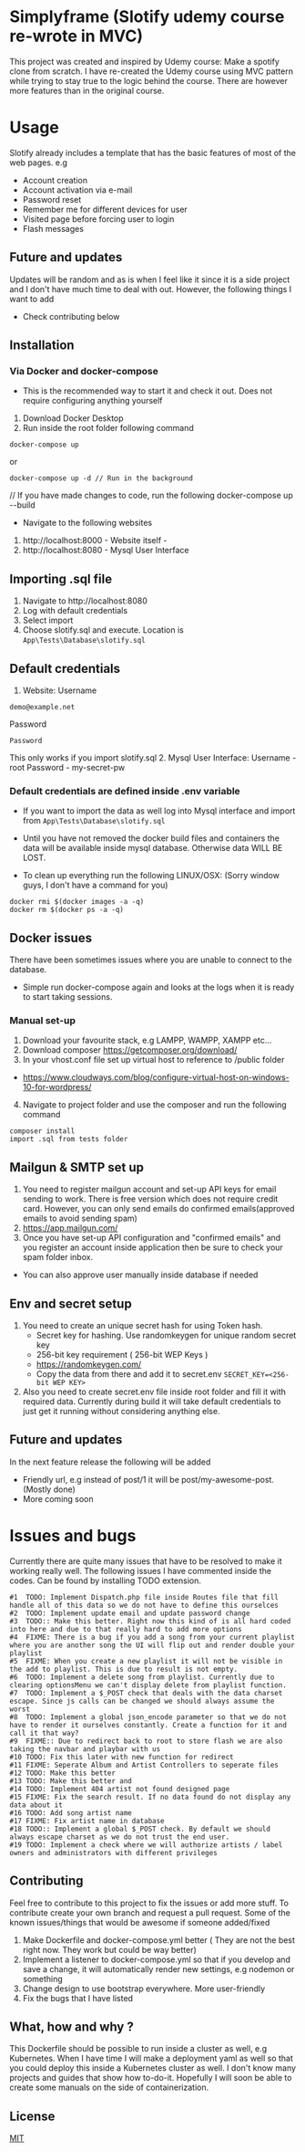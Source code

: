 # Simplyframe (Slotify udemy course re-wrote in MVC)

This project was created and inspired by Udemy course: Make a spotify clone from scratch.
I have re-created the Udemy course using MVC pattern while trying to stay true to the logic behind the course.
There are however more features than in the original course.

# Usage

Slotify already includes a template that has the basic features of most of the web pages. e.g

* Account creation
* Account activation via e-mail
* Password reset
* Remember me for different devices for user
* Visited page before forcing user to login
* Flash messages

## Future and updates
Updates will be random and as is when I feel like it since it is a side project and I don't have much time to deal with out. However, the following things I want to add
* Check contributing below

## Installation

### Via Docker and docker-compose
* This is the recommended way to start it and check it out. Does not require configuring anything yourself
1. Download Docker Desktop 
2. Run inside the root folder following command
```composer
docker-compose up 
```
or
```composer
docker-compose up -d // Run in the background
```
// If you have made changes to code, run the following
docker-compose up --build

* Navigate to the following websites
1.  http://localhost:8000 - Website itself - 
2.  http://localhost:8080 - Mysql User Interface

## Importing .sql file
1. Navigate to http://localhost:8080
2. Log with default credentials
3. Select import
4. Choose slotify.sql and execute. Location is ``` App\Tests\Database\slotify.sql ```

## Default credentials
1. Website: 
Username 
```
demo@example.net 
```
Password
```
Password 
```
This only works if you import slotify.sql
2. Mysql User Interface: Username - root Password - my-secret-pw

### Default credentials are defined inside .env variable

* If you want to import the data as well log into Mysql interface and import from 
``` App\Tests\Database\slotify.sql ```

* Until you have not removed the docker build files and containers the data will be available inside mysql database. Otherwise data WILL BE LOST.
* To clean up everything run the following LINUX/OSX: (Sorry window guys, I don't have a command for you)
```composer
docker rmi $(docker images -a -q)
docker rm $(docker ps -a -q)
```

## Docker issues 
There have been sometimes issues where you are unable to connect to the database. 
- Simple run docker-compose again and looks at the logs when it is ready to start taking sessions.
### Manual set-up
1. Download your favourite stack, e.g LAMPP, WAMPP, XAMPP etc...
2. Download composer https://getcomposer.org/download/
3. In your vhost.conf file set up virtual host to reference to /public folder
* https://www.cloudways.com/blog/configure-virtual-host-on-windows-10-for-wordpress/
4. Navigate to project folder and use the composer and run the following command

```composer
composer install
import .sql from tests folder
```

## Mailgun & SMTP set up
1.  You need to register mailgun account and set-up API keys for email sending to work. There is free version which does not require credit card. However, you can only send emails do confirmed emails(approved emails to avoid sending spam)
2. https://app.mailgun.com/
3. Once you have set-up API configuration and "confirmed emails" and you register an account inside application then be sure to check your spam folder inbox. 
* You can also approve user manually inside database if needed

## Env and secret setup
1. You need to create an unique secret hash for using Token hash.
     * Secret key for hashing. Use randomkeygen for unique random secret key
     * 256-bit key requirement ( 256-bit WEP Keys )
     * https://randomkeygen.com/ 
     * Copy the data from there and add it to secret.env ``` SECRET_KEY=<256-bit WEP KEY> ```
2. Also you need to create secret.env file inside root folder and fill it with required data. Currently during build it will take default credentials to just get it running without considering anything else. 

## Future and updates
In the next feature release the following will be added
* Friendly url, e.g instead of post/1 it will be post/my-awesome-post. (Mostly done)
* More coming soon

# Issues and bugs
Currently there are quite many issues that have to be resolved to make it working really well.
The following issues I have commented inside the codes. Can be found by installing TODO extension. 

```composer
#1	TODO: Implement Dispatch.php file inside Routes file that fill handle all of this data so we do not have to define this ourselces
#2	TODO: Implement update email and update password change
#3	TODO:: Make this better. Right now this kind of is all hard coded into here and due to that really hard to add more options
#4	FIXME: There is a bug if you add a song from your current playlist where you are another song the UI will flip out and render double your playlist
#5	FIXME: When you create a new playlist it will not be visible in the add to playlist. This is due to result is not empty. 
#6	TODO: Implement a delete song from playlist. Currently due to clearing optionsMenu we can't display delete from playlist function.
#7	TODO: Implement a $_POST check that deals with the data charset escape. Since js calls can be changed we should always assume the worst
#8	TODO: Implement a global json_encode parameter so that we do not have to render it ourselves constantly. Create a function for it and call it that way?
#9	FIXME:: Due to redirect back to root to store flash we are also taking the navbar and playbar with us 
#10	TODO: Fix this later with new function for redirect
#11	FIXME: Seperate Album and Artist Controllers to seperate files
#12	TODO: Make this better
#13	TODO: Make this better and
#14	TODO: Implement 404 artist not found designed page
#15	FIXME: Fix the search result. If no data found do not display any data about it
#16	TODO: Add song artist name 
#17	FIXME: Fix artist name in database 
#18	TODO:: Implement a global $_POST check. By default we should always escape charset as we do not trust the end user. 
#19	TODO: Implement a check where we will authorize artists / label owners and administrators with different privileges
```

## Contributing
Feel free to contribute to this project to fix the issues or add more stuff. To contribute create your own branch and request a pull request. 
Some of the known issues/things that would be awesome if someone added/fixed
1. Make Dockerfile and docker-compose.yml better ( They are not the best right now. They work but could be way better)
2. Implement a listener to docker-compose.yml so that if you develop and save a change, it will automatically render new settings, e.g nodemon or something
3. Change design to use bootstrap everywhere. More user-friendly
4. Fix the bugs that I have listed

## What, how and why ?
This Dockerfile should be possible to run inside a cluster as well, e.g Kubernetes. When I have time I will make a deployment yaml as well so that you could deploy this inside a Kubernetes cluster as well. I don't know many projects and guides that show how to-do-it. Hopefully I will soon be able to create some manuals on the side of containerization.


## License
[MIT](https://github.com/eekkristo/gublin/blob/main/LICENSE)